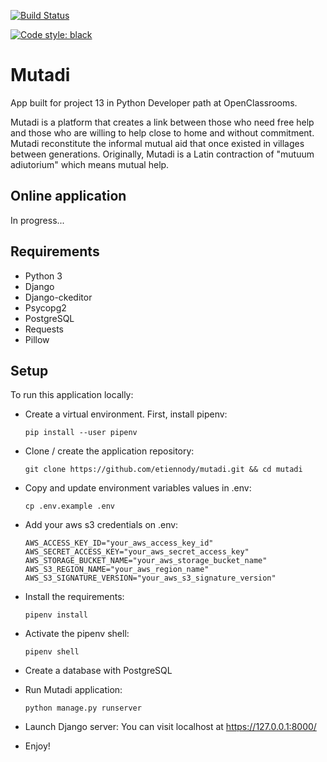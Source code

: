 [![Build Status](https://travis-ci.com/etiennody/mutadi.svg?branch=main)](https://travis-ci.com/etiennody/mutadi)

[![Code style: black](https://img.shields.io/badge/code%20style-black-000000.svg)](https://github.com/psf/black)

Mutadi
======

App built for project 13 in Python Developer path at OpenClassrooms.

Mutadi is a platform that creates a link between those who need free help and those who are willing to help close to home and without commitment. Mutadi reconstitute the informal mutual aid that once existed in villages between generations.
Originally, Mutadi is a Latin contraction of "mutuum adiutorium" which means mutual help.


## Online application
In progress...

## Requirements
* Python 3
* Django
* Django-ckeditor
* Psycopg2
* PostgreSQL
* Requests
* Pillow

## Setup
To run this application locally:

* Create a virtual environment. First, install pipenv:
    ```
    pip install --user pipenv
    ```

* Clone / create the application repository:
    ```
    git clone https://github.com/etiennody/mutadi.git && cd mutadi
    ```


* Copy and update environment variables values in .env:
    ```
    cp .env.example .env
    ```

* Add your aws s3 credentials on .env:
    ```
    AWS_ACCESS_KEY_ID="your_aws_access_key_id"
    AWS_SECRET_ACCESS_KEY="your_aws_secret_access_key"
    AWS_STORAGE_BUCKET_NAME="your_aws_storage_bucket_name"
    AWS_S3_REGION_NAME="your_aws_region_name"
    AWS_S3_SIGNATURE_VERSION="your_aws_s3_signature_version"
    ```

* Install the requirements:
    ```
    pipenv install
    ```

* Activate the pipenv shell:
    ```
    pipenv shell
    ```

* Create a database with PostgreSQL

* Run Mutadi application:
    ```
    python manage.py runserver
    ```

* Launch Django server:
You can visit localhost at https://127.0.0.1:8000/

* Enjoy!

